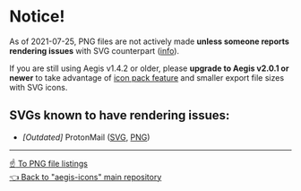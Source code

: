 # Notice!

As of 2021-07-25, PNG files are not actively made **unless someone reports rendering issues** with SVG counterpart ([info](https://github.com/aegis-icons/aegis-icons/issues/240#issuecomment-884841536)).

If you are still using Aegis v1.4.2 or older, please **upgrade to Aegis v2.0.1 or newer** to take advantage of [icon pack feature](https://github.com/aegis-icons/aegis-icons/blob/master/FAQ.md#with-icon-pack) and smaller export file sizes with SVG icons.

## SVGs known to have rendering issues:

- *[Outdated]* ProtonMail ([SVG](https://github.com/aegis-icons/aegis-icons/blob/main/icons/4_Outdated/ProtonMail.svg), [PNG](https://github.com/aegis-icons/png-files/blob/main/ProtonMail.png))

---

[:point_up: To PNG file listings](https://github.com/aegis-icons/png-files) \
[:point_left: Back to "aegis-icons" main repository](https://github.com/aegis-icons/aegis-icons)
